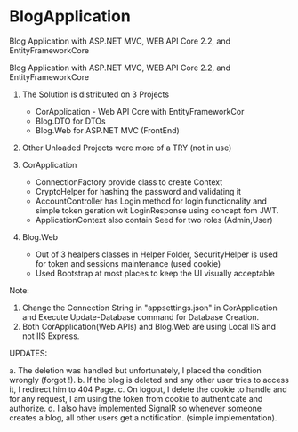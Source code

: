 # BlogApplication
Blog Application with ASP.NET MVC, WEB API Core 2.2, and EntityFrameworkCore

Blog Application with ASP.NET MVC, WEB API Core 2.2, and EntityFrameworkCore


1.	The Solution is distributed on 3 Projects
     - CorApplication - Web API Core with EntityFrameworkCor
	 - Blog.DTO for DTOs
	 - Blog.Web for ASP.NET MVC (FrontEnd)

2.	Other Unloaded Projects were more of a TRY (not in use)
3.	CorApplication
	 - ConnectionFactory provide class to create Context 
	 - CryptoHelper for hashing the password and validating it 
	 - AccountController has Login method for login functionality and simple token geration wit LoginResponse using concept fom JWT.
	 - ApplicationContext also contain Seed for two roles (Admin,User)
4.	Blog.Web 
	 - Out of 3 healpers classes in Helper Folder, SecurityHelper is used for token and sessions maintenance (used cookie)
	 - Used Bootstrap at most places to keep the UI visually acceptable
	 

Note:

1.	Change the Connection String in "appsettings.json" in CorApplication and Execute Update-Database command for Database Creation.
2.	Both CorApplication(Web APIs) and Blog.Web are using Local IIS and not IIS Express.



UPDATES:


a. The deletion was handled but unfortunately, I placed the condition wrongly (forgot !).
b. If the blog is deleted and any other user tries to access it, I redirect him to 404 Page.
c. On logout, I delete the cookie to handle and for any request, I am using the token from cookie to authenticate and authorize.
d. I also have implemented SignalR so whenever someone creates a blog, all other users get a notification. (simple implementation).
